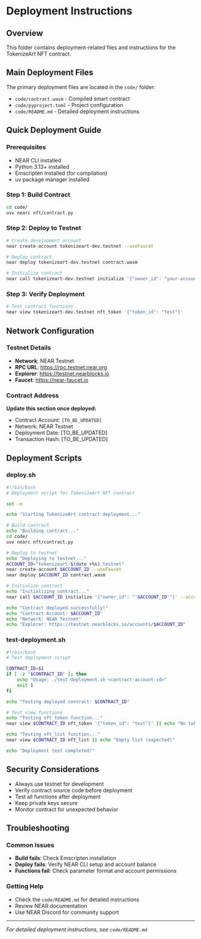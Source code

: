 # Deployment Instructions

## Overview
This folder contains deployment-related files and instructions for the TokenizeArt NFT contract.

## Main Deployment Files
The primary deployment files are located in the `code/` folder:
- `code/contract.wasm` - Compiled smart contract
- `code/pyproject.toml` - Project configuration
- `code/README.md` - Detailed deployment instructions

## Quick Deployment Guide

### Prerequisites
- NEAR CLI installed
- Python 3.13+ installed
- Emscripten installed (for compilation)
- uv package manager installed

### Step 1: Build Contract
```bash
cd code/
uvx nearc nft/contract.py
```

### Step 2: Deploy to Testnet
```bash
# Create development account
near create-account tokenizeart-dev.testnet --useFaucet

# Deploy contract
near deploy tokenizeart-dev.testnet contract.wasm

# Initialize contract
near call tokenizeart-dev.testnet initialize '{"owner_id": "your-account.testnet"}' --accountId your-account.testnet
```

### Step 3: Verify Deployment
```bash
# Test contract functions
near view tokenizeart-dev.testnet nft_token '{"token_id": "test"}'
```

## Network Configuration

### Testnet Details
- **Network**: NEAR Testnet
- **RPC URL**: https://rpc.testnet.near.org
- **Explorer**: https://testnet.nearblocks.io
- **Faucet**: https://near-faucet.io

### Contract Address
**Update this section once deployed:**
- Contract Account: `[TO_BE_UPDATED]`
- Network: NEAR Testnet
- Deployment Date: [TO_BE_UPDATED]
- Transaction Hash: [TO_BE_UPDATED]

## Deployment Scripts

### deploy.sh
```bash
#!/bin/bash
# Deployment script for TokenizeArt NFT contract

set -e

echo "Starting TokenizeArt contract deployment..."

# Build contract
echo "Building contract..."
cd code/
uvx nearc nft/contract.py

# Deploy to testnet
echo "Deploying to testnet..."
ACCOUNT_ID="tokenizeart-$(date +%s).testnet"
near create-account $ACCOUNT_ID --useFaucet
near deploy $ACCOUNT_ID contract.wasm

# Initialize contract
echo "Initializing contract..."
near call $ACCOUNT_ID initialize '{"owner_id": "'$ACCOUNT_ID'"}' --accountId $ACCOUNT_ID

echo "Contract deployed successfully!"
echo "Contract Account: $ACCOUNT_ID"
echo "Network: NEAR Testnet"
echo "Explorer: https://testnet.nearblocks.io/accounts/$ACCOUNT_ID"
```

### test-deployment.sh
```bash
#!/bin/bash
# Test deployment script

CONTRACT_ID=$1
if [ -z "$CONTRACT_ID" ]; then
    echo "Usage: ./test-deployment.sh <contract-account-id>"
    exit 1
fi

echo "Testing deployed contract: $CONTRACT_ID"

# Test view functions
echo "Testing nft_token function..."
near view $CONTRACT_ID nft_token '{"token_id": "test"}' || echo "No token found (expected)"

echo "Testing nft_list function..."
near view $CONTRACT_ID nft_list || echo "Empty list (expected)"

echo "Deployment test completed!"
```

## Security Considerations
- Always use testnet for development
- Verify contract source code before deployment
- Test all functions after deployment
- Keep private keys secure
- Monitor contract for unexpected behavior

## Troubleshooting

### Common Issues
- **Build fails**: Check Emscripten installation
- **Deploy fails**: Verify NEAR CLI setup and account balance
- **Functions fail**: Check parameter format and account permissions

### Getting Help
- Check the `code/README.md` for detailed instructions
- Review NEAR documentation
- Use NEAR Discord for community support

---

*For detailed deployment instructions, see `code/README.md`*
